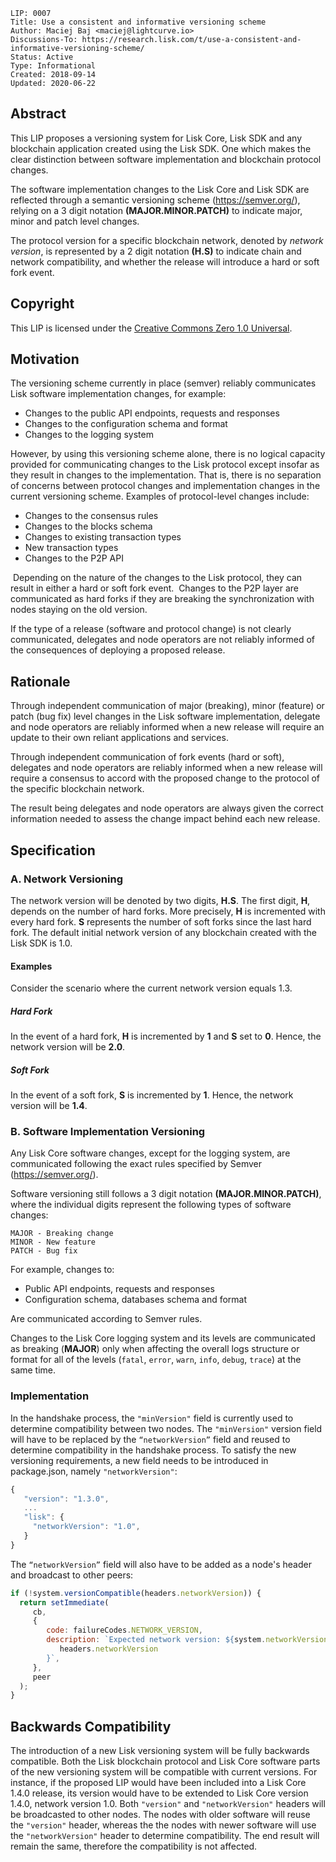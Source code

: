 ```
LIP: 0007
Title: Use a consistent and informative versioning scheme
Author: Maciej Baj <maciej@lightcurve.io>
Discussions-To: https://research.lisk.com/t/use-a-consistent-and-informative-versioning-scheme/
Status: Active
Type: Informational
Created: 2018-09-14
Updated: 2020-06-22
```

## Abstract

This LIP proposes a versioning system for Lisk Core, Lisk SDK and any blockchain application created using the Lisk SDK.
One which makes the clear distinction between software implementation and blockchain protocol changes.

The software implementation changes to the Lisk Core and Lisk SDK are reflected through a semantic versioning scheme (https://semver.org/), relying on a 3 digit notation **(MAJOR.MINOR.PATCH)** to indicate major, minor and patch level changes.

The protocol version for a specific blockchain network, denoted by *network version*, is represented by a 2 digit notation **(H.S)** to indicate chain and network compatibility, and whether the release will introduce a hard or soft fork event.

## Copyright

This LIP is licensed under the [Creative Commons Zero 1.0 Universal](https://creativecommons.org/publicdomain/zero/1.0/).

## Motivation

The versioning scheme currently in place (semver) reliably communicates Lisk software implementation changes, for example:

- Changes to the public API endpoints, requests and responses
- Changes to the configuration schema and format
- Changes to the logging system

However, by using this versioning scheme alone, there is no logical capacity provided for communicating changes to the Lisk protocol except insofar as they result in changes to the implementation. That is, there is no separation of concerns between protocol changes and implementation changes in the current versioning scheme. Examples of protocol-level changes include:

- Changes to the consensus rules
- Changes to the blocks schema
- Changes to existing transaction types
- New transaction types
- Changes to the P2P API

 Depending on the nature of the changes to the Lisk protocol, they can result in either a hard or soft fork event.  Changes to the P2P layer are communicated as hard forks if they are breaking the synchronization with nodes staying on the old version.

If the type of a release (software and protocol change) is not clearly communicated, delegates and node operators are not reliably informed of the consequences of deploying a proposed release.

## Rationale

Through independent communication of major (breaking), minor (feature) or patch (bug fix) level changes in the Lisk software implementation, delegate and node operators are reliably informed when a new release will require an update to their own reliant applications and services. 

Through independent communication of fork events (hard or soft), delegates and node operators are reliably informed when a new release will require a consensus to accord with the proposed change to the protocol of the specific blockchain network.

The result being delegates and node operators are always given the correct information needed to assess the change impact behind each new release.

## Specification

### A. Network Versioning

The network version will be denoted by two digits, **H.S**. The first digit, **H**, depends on the number of hard forks. More precisely, **H** is incremented with every hard fork. **S** represents the number of soft forks since the last hard fork. The default initial network version of any blockchain created with the Lisk SDK is 1.0.

#### Examples

Consider the scenario where the current network version equals 1.3.

##### Hard Fork

In the event of a hard fork, **H** is incremented by **1** and **S** set to **0**. Hence, the network version will be **2.0**.

##### Soft Fork

In the event of a soft fork, **S** is incremented by **1**. Hence, the network version will be **1.4**.

### B. Software Implementation Versioning

Any Lisk Core software changes, except for the logging system, are communicated following the exact rules specified by Semver (https://semver.org/).

Software versioning still follows a 3 digit notation **(MAJOR.MINOR.PATCH)**, where the individual digits represent the following types of software changes:

```
MAJOR - Breaking change
MINOR - New feature
PATCH - Bug fix
```

For example, changes to:

- Public API endpoints, requests and responses
- Configuration schema, databases schema and format

Are communicated according to Semver rules.

Changes to the Lisk Core logging system and its levels are communicated as breaking (**MAJOR**) only when affecting the overall logs structure or format for all of the levels (`fatal`, `error`, `warn`, `info`, `debug`, `trace`) at the same time.

### Implementation

In the handshake process, the `"minVersion"` field is currently used to determine compatibility between two nodes. The `"minVersion"` version field will have to be replaced by the `“networkVersion”` field and reused to determine compatibility in the handshake process.
To satisfy the new versioning requirements, a new field needs to be introduced in package.json, namely `"networkVersion"`:

```js
{
   "version": "1.3.0",
   ...
   "lisk": {
     "networkVersion": "1.0",
   }
}
```

The `“networkVersion”` field will also have to be added as a node's header and broadcast to other peers:


```js
if (!system.versionCompatible(headers.networkVersion)) {
  return setImmediate(
     cb,
     {
        code: failureCodes.NETWORK_VERSION,
        description: `Expected network version: ${system.networkVersion} but received: ${
           headers.networkVersion
        }`,
     },
     peer
  );
}
```

## Backwards Compatibility

The introduction of a new Lisk versioning system will be fully backwards compatible. Both the Lisk blockchain protocol and Lisk Core software parts of the new versioning system will be compatible with current versions. For instance, if the proposed LIP would have been included into a Lisk Core 1.4.0 release, its version would have to be extended to Lisk Core version 1.4.0, network version 1.0. Both `"version"` and `"networkVersion"` headers will be broadcasted to other nodes. The nodes with older software will reuse the `"version"` header, whereas the the nodes with newer software will use the `"networkVersion"` header to determine compatibility. The end result will remain the same, therefore the compatibility is not affected.
